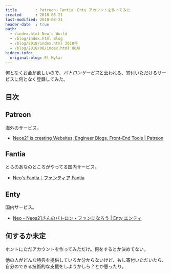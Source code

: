 ```yaml
---
title        : Patreon・Fantia・Enty アカウントを作ってみた
created      : 2018-08-21
last-modified: 2018-08-21
header-date  : true
path:
  - /index.html Neo's World
  - /blog/index.html Blog
  - /blog/2018/index.html 2018年
  - /blog/2018/08/index.html 08月
hidden-info:
  original-blog: El Mylar
---
```


何となくお金が欲しいので、*パトロンサービス*と云われる、寄付いただけるサービスに何となく登録してみた。

## 目次

## Patreon

海外のサービス。

- [Neos21 is creating Websites, Engineer Blogs, Front-End Tools | Patreon](https://www.patreon.com/Neos21)

## Fantia

とらのあなのところがやってる国内サービス。

- [Neo's Fantia｜ファンティア Fantia](https://fantia.jp/Neos21)

## Enty

国内サービス。

- [Neo - Neos21さんのパトロン・ファンになろう | Enty エンティ](https://enty.jp/Neos21)

## 何するか未定

ホントにただアカウントを作ってみただけ。何をするとか決めてない。

他の人がどんな特典を提供しているか分からないけど、もし寄付いただいたら、自分のできる技術的な支援をしようかしら？とか思ったり。
